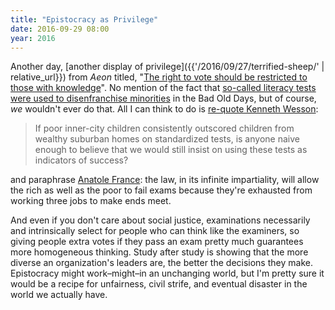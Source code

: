 ```yaml
---
title: "Epistocracy as Privilege"
date: 2016-09-29 08:00
year: 2016
---
```


Another day,
[another display of privilege]({{'/2016/09/27/terrified-sheep/' | relative_url}})
from *Aeon* titled,
"[The right to vote should be restricted to those with knowledge](https://aeon.co/ideas/the-right-to-vote-should-be-restricted-to-those-with-knowledge)".
No mention of the fact that [so-called literacy tests were used to disenfranchise minorities](https://en.wikipedia.org/wiki/Literacy_test#Voting)
in the Bad Old Days,
but of course, *we* wouldn't ever do that.
All I can think to do is [re-quote Kenneth Wesson](http://www.amazon.com/The-Big-Picture-Education-Everyones/dp/0871209713/):

> If poor inner-city children consistently outscored children from wealthy suburban homes on standardized tests,
> is anyone naive enough to believe that we would still insist on using these tests as indicators of success?

and paraphrase [Anatole France](http://www.quotationspage.com/quote/805.html):
the law, in its infinite impartiality, will allow the rich as well as
the poor to fail exams because they're exhausted from working three
jobs to make ends meet.

And even if you don't care about social justice,
examinations necessarily and intrinsically select for people who can think like the examiners,
so giving people extra votes if they pass an exam pretty much guarantees more homogeneous thinking.
Study after study is showing that the more diverse an organization's leaders are,
the better the decisions they make.
Epistocracy might work–might–in an unchanging world,
but I'm pretty sure it would be a recipe for unfairness, civil strife, and eventual disaster
in the world we actually have.
